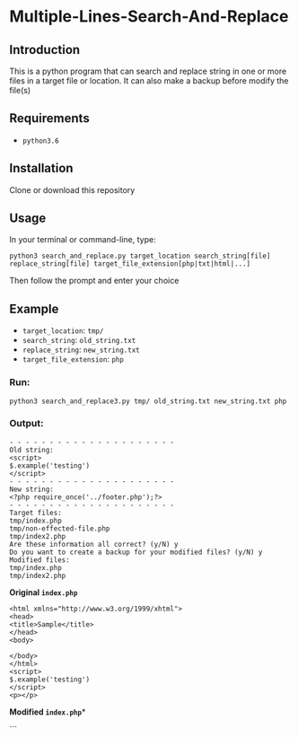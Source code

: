 # Multiple-Lines-Search-And-Replace

## Introduction
This is a python program that can search and replace string in one or more files in a target file or location.
It can also make a backup before modify the file(s)
## Requirements
- `python3.6`

## Installation
Clone or download this repository

## Usage
In your terminal or command-line, type:
```
python3 search_and_replace.py target_location search_string[file] replace_string[file] target_file_extension[php|txt|html|...]
```
Then follow the prompt and enter your choice
## Example

- `target_location`: `tmp/`
- `search_string`: `old_string.txt`
- `replace_string`: `new_string.txt`
- `target_file_extension`: `php`

### Run:
```
python3 search_and_replace3.py tmp/ old_string.txt new_string.txt php
```
### Output:
```
- - - - - - - - - - - - - - - - - - - - -
Old string:
<script>
$.example('testing')
</script>
- - - - - - - - - - - - - - - - - - - - -
New string:
<?php require_once('../footer.php');?>
- - - - - - - - - - - - - - - - - - - - -
Target files:
tmp/index.php
tmp/non-effected-file.php
tmp/index2.php
Are these information all correct? (y/N) y
Do you want to create a backup for your modified files? (y/N) y
Modified files:
tmp/index.php
tmp/index2.php
```
**Original `index.php`**
```
<html xmlns="http://www.w3.org/1999/xhtml">
<head>
<title>Sample</title>
</head>
<body>

</body>
</html>
<script>
$.example('testing')
</script>
<p></p>

```
**Modified `index.php`***
<html xmlns="http://www.w3.org/1999/xhtml">
<head>
<title>Sample</title>
</head>
<body>
</body>
</html>
<?php require_once('../footer.php');?>
<p></p>
```
